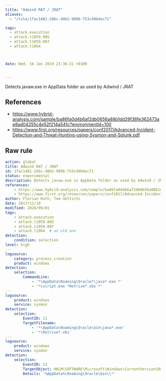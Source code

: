 ```yaml
---
title: "Adwind RAT / JRAT"
aliases:
  - "/rule/1fac1481-2dbc-48b2-9096-753c49b4ec71"

tags:
  - attack.execution
  - attack.t1059.005
  - attack.t1059.007
  - attack.t1064



date: Wed, 16 Jan 2019 23:36:31 +0100


---
```


Detects javaw.exe in AppData folder as used by Adwind / JRAT

<!--more-->




## References

* https://www.hybrid-analysis.com/sample/ba86fa0d4b6af2db0656a88b1dd29f36fe362473ae8ad04255c4e52f214a541c?environmentId=100
* https://www.first.org/resources/papers/conf2017/Advanced-Incident-Detection-and-Threat-Hunting-using-Sysmon-and-Splunk.pdf


## Raw rule
```yaml
action: global
title: Adwind RAT / JRAT
id: 1fac1481-2dbc-48b2-9096-753c49b4ec71
status: experimental
description: Detects javaw.exe in AppData folder as used by Adwind / JRAT
references:
    - https://www.hybrid-analysis.com/sample/ba86fa0d4b6af2db0656a88b1dd29f36fe362473ae8ad04255c4e52f214a541c?environmentId=100
    - https://www.first.org/resources/papers/conf2017/Advanced-Incident-Detection-and-Threat-Hunting-using-Sysmon-and-Splunk.pdf
author: Florian Roth, Tom Ueltschi
date: 2017/11/10
modified: 2020/09/01
tags:
    - attack.execution
    - attack.t1059.005
    - attack.t1059.007
    - attack.t1064  # an old one
detection:
    condition: selection
level: high
---
logsource:
    category: process_creation
    product: windows
detection:
    selection:
        CommandLine:
            - '*\AppData\Roaming\Oracle*\java*.exe *'
            - '*cscript.exe *Retrive*.vbs *'
---
logsource:
    product: windows
    service: sysmon
detection:
    selection:
        EventID: 11
        TargetFilename:
            - '*\AppData\Roaming\Oracle\bin\java*.exe'
            - '*\Retrive*.vbs'
---
logsource:
    product: windows
    service: sysmon
detection:
    selection:
        EventID: 13
        TargetObject: HKLM\SOFTWARE\Microsoft\Windows\CurrentVersion\Run*
        Details: '%AppData%\Roaming\Oracle\bin\\*'

```

